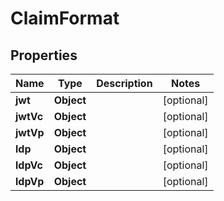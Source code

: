 

# ClaimFormat


## Properties

Name | Type | Description | Notes
------------ | ------------- | ------------- | -------------
**jwt** | **Object** |  |  [optional]
**jwtVc** | **Object** |  |  [optional]
**jwtVp** | **Object** |  |  [optional]
**ldp** | **Object** |  |  [optional]
**ldpVc** | **Object** |  |  [optional]
**ldpVp** | **Object** |  |  [optional]




